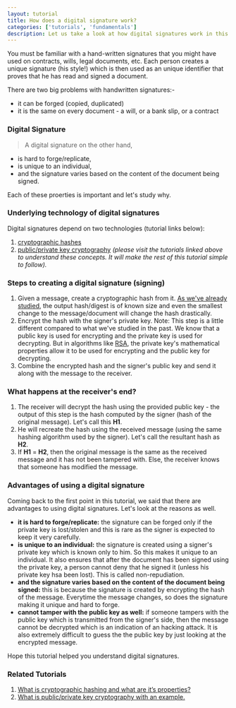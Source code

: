 ```yaml
---
layout: tutorial
title: How does a digital signature work?
categories: ['tutorials', 'fundamentals']
description: Let us take a look at how digital signatures work in this tutorial and how they are used in enuring the identity of the signer and that the data has not been altered/tampered.
---
```


You must  be familiar with a hand-written signatures that you might have used on contracts, wills, legal documents, etc. Each person creates a unique signature (his style!) which is then used as an unique identifier that proves that he has read and signed a document.

There are two big problems with handwritten signatures:-
- it can be forged (copied, duplicated)
- it is the same on every document - a will, or a bank slip, or a contract

### Digital Signature
> A digital signature on the other hand, 
- is hard to forge/replicate,
- is unique to an individual, 
- and the signature varies based on the content of the document being signed. 

Each of these proerties is important and let's study why. 

### Underlying technology of digital signatures
Digital signatures depend on two technologies (tutorial links below):
1. [cryptographic hashes](https://mdcrypto512.github.io/tutorials/what-is-cryptographic-hashing-blockchain-bitcoin)
2. [public/private key cryptography](https://mdcrypto512.github.io/tutorials/public-private-key-blockchain-bitcoin)
*(please visit the tutorials linked above to understand these concepts. It will make the rest of this tutorial simple to follow).*

### Steps to creating a digital signature (signing)
1. Given a message, create a cryptographic hash from it. [As we've already studied](https://mdcrypto512.github.io/tutorials/what-is-cryptographic-hashing-blockchain-bitcoin), the output hash/digest is of known size and even the smallest change to the message/document will change the hash drastically.
2. Encrypt the hash with the signer's private key. Note: This step is a little different compared to what we've studied in the past. We know that a public key is used for encrypting and the private key is used for decrypting. But in algorithms like [RSA](https://en.wikipedia.org/wiki/RSA_(cryptosystem)), the private key's mathematical properties allow it to be used for encrypting and the public key for decrypting. 
3. Combine the encrypted hash and the signer's public key and send it along with the message to the receiver.


### What happens at the receiver's end?
1. The receiver will decrypt the hash using the provided public key - the output of this step is the hash computed by the signer (hash of the original message). Let's call this **H1**.
2. He will recreate the hash using the received message (using the same hashing algorithm used by the signer). Let's call the resultant hash as **H2**.  
3. If **H1** = **H2**, then the original message is the same as the received message and it has not been tampered with. Else, the receiver knows that someone has modified the message.

### Advantages of using a digital signature
Coming back to the first point in this tutorial, we said that there are advantages to using digital signatures. Let's look at the reasons as well. 
- **it is hard to forge/replicate:** the signature can be forged only if the private key is lost/stolen and this is rare as the signer is expected to keep it very carefully. 
- **is unique to an individual:** the signature is created using a signer's private key which is known only to him. So this makes it unique to an individual. It also ensures that after the document has been signed using the private key, a person cannot deny that he signed it (unless his private key hsa been lost). This is called non-repudiation.
- **and the signature varies based on the content of the document being signed:** this is because the signature is created by encrypting the hash of the message. Everytime the message changes, so does the signature making it unique and hard to forge. 
- **cannot tamper with the public key as well:** if someone tampers with the public key which is transmitted from the signer's side, then the message cannot be decrypted which is an indication of an hacking attack. It is also extremely difficult to guess the the public key by just looking at the encrypted message. 

Hope this tutorial helped you understand digital signatures.

### Related Tutorials
1. [What is cryptographic hashing and what are it’s properties?](https://mdcrypto512.github.io/tutorials/what-is-cryptographic-hashing-blockchain-bitcoin)
2. [What is public/private key cryptography with an example.](https://mdcrypto512.github.io/tutorials/public-private-key-blockchain-bitcoin)
